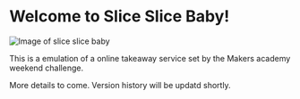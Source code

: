 # Welcome to Slice Slice Baby!

![Image of slice slice baby](https://dcassetcdn.com/design_img/3042051/690261/690261_16899994_3042051_fc974fc9_image.jpg)

This is a emulation of a online takeaway service set by the Makers academy weekend challenge.


More details to come.
Version history will be updatd shortly.
